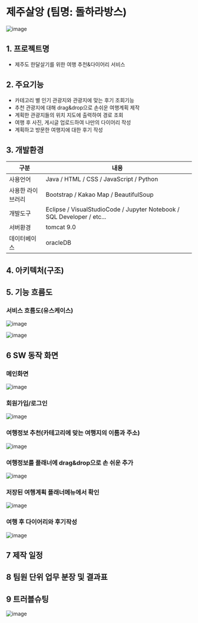 # 제주살앙 (팀명: 돌하라방스)
![image](https://user-images.githubusercontent.com/97463172/170165560-205e130b-17ee-43cc-990e-64391c09859a.png)

## 1. 프로젝트명
* 제주도 한달살기를 위한 여행 추천&다이어리 서비스

## 2. 주요기능
* 카테고리 별 인기 관광지와 관광지에 맞는 후기 조회기능
* 추천 관광지에 대해 drag&drop으로 손쉬운 여행계획 제작
* 계획한 관광지들의 위치 지도에 출력하여 경로 조회
* 여행 후 사진, 게시글 업로드하여 나만의 다이어리 작성
* 계획하고 방문한 여행지에 대한 후기 작성

## 3. 개발환경
|구분|내용|
|------|---|
|사용언어|Java / HTML / CSS / JavaScript / Python|
|사용한 라이브러리| Bootstrap / Kakao Map / BeautifulSoup|
|개발도구|Eclipse  /  VisualStudioCode  /  Jupyter Notebook  /  SQL Developer  /  etc...|
|서버환경|tomcat 9.0|
|데이터베이스|oracleDB|

## 4. 아키텍처(구조)



## 5. 기능 흐름도
### 서비스 흐름도(유스케이스)
![image](https://user-images.githubusercontent.com/97463172/170167886-7dba2f80-8696-4301-93e5-8eb5486e0c19.png)

![image](https://user-images.githubusercontent.com/102156535/170400653-d3179301-2c99-4c2f-8ece-dab4f5693802.png)


## 6 SW 동작 화면
### 메인화면
![image](https://user-images.githubusercontent.com/97463172/170187449-3c6e1836-a490-4ce7-a819-8bbfbe7ed6ef.png)

### 회원가입/로그인
![image](https://user-images.githubusercontent.com/97463172/170166547-d548b32d-40c8-4cb4-a185-4e9c742fa86b.png)

### 여행정보 추천(카테고리에 맞는 여행지의 이름과 주소)
![image](https://user-images.githubusercontent.com/97463172/170166622-3cd52388-2037-42fa-8db3-5cd82ae752d6.png)

### 여행정보를 플래너에 drag&drop으로 손 쉬운 추가
![image](https://user-images.githubusercontent.com/97463172/170166738-c1c68356-6d82-461f-a4b1-2297ed358f96.png)

### 저장된 여행계획 플래너메뉴에서 확인
![image](https://user-images.githubusercontent.com/97463172/170166873-31e2cff0-2bfc-4f86-93cd-1079da792a82.png)

### 여행 후 다이어리와 후기작성
![image](https://user-images.githubusercontent.com/97463172/170166956-a72e816f-9ea2-4751-a20f-d46787f35213.png)


## 7 제작 일정


## 8 팀원 단위 업무 분장 및 결과표


## 9 트러블슈팅
![image](https://user-images.githubusercontent.com/97463172/170167308-04fe4688-56e1-4f93-b4ec-ebeefe91a647.png)

